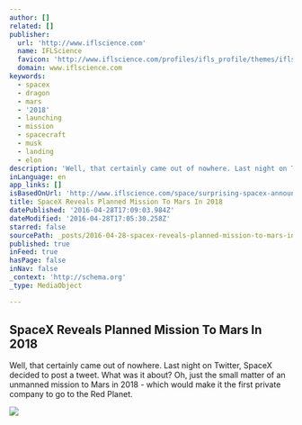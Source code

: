 ```yaml
---
author: []
related: []
publisher:
  url: 'http://www.iflscience.com'
  name: IFLScience
  favicon: 'http://www.iflscience.com/profiles/ifls_profile/themes/ifls_desktop/favicon.ico'
  domain: www.iflscience.com
keywords:
  - spacex
  - dragon
  - mars
  - '2018'
  - launching
  - mission
  - spacecraft
  - musk
  - landing
  - elon
description: 'Well, that certainly came out of nowhere. Last night on Twitter, SpaceX decided to post a tweet. What was it about? Oh, just the small matter of an unmanned mission to Mars in 2018 - which would make it the first private company to go to the Red Planet.'
inLanguage: en
app_links: []
isBasedOnUrl: 'http://www.iflscience.com/space/surprising-spacex-announcement-reveals-mission-mars-2018'
title: SpaceX Reveals Planned Mission To Mars In 2018
datePublished: '2016-04-28T17:09:03.984Z'
dateModified: '2016-04-28T17:05:30.258Z'
starred: false
sourcePath: _posts/2016-04-28-spacex-reveals-planned-mission-to-mars-in-2018.md
published: true
inFeed: true
hasPage: false
inNav: false
_context: 'http://schema.org'
_type: MediaObject

---
```

<article style=""><h1>SpaceX Reveals Planned Mission To Mars In 2018</h1><p>Well, that certainly came out of nowhere. Last night on Twitter, SpaceX decided to post a tweet. What was it about? Oh, just the small matter of an unmanned mission to Mars in 2018 - which would make it the first private company to go to the Red Planet.</p><img src="http://www.iflscience.com/sites/www.iflscience.com/files/blog/2016-04/20802115234_3ccd4e93a9_z.jpg" /></article>